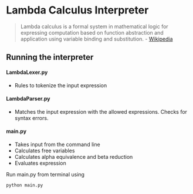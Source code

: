 # Lambda Calculus Interpreter

>Lambda calculus is a formal system in mathematical logic for expressing computation based on function abstraction and application using variable binding and substitution. - [Wikipedia](https://en.wikipedia.org/wiki/Lambda_calculus)



## Running the interpreter

#### <span>LambdaLexer.py</span>

- Rules to tokenize the input expression

#### <span>LambdaParser.py</span>

- Matches the input expression with the allowed expressions. Checks for syntax errors.

#### <span>main.py</span>

- Takes input from the command line
- Calculates free variables
- Calculates alpha equivalence and beta reduction
- Evaluates expression

Run <span>main.py</span> from terminal using 
```console
python main.py
```
